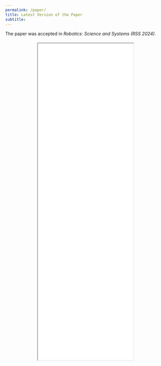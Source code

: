 ```yaml
---
permalink: /paper/
title: Latest Version of the Paper
subtitle:
---
```


The paper was accepted in _Robotics: Science and Systems (RSS 2024)_.

<div style="margin-left: auto; margin-right: auto; margin-top: 20px; max-width: 60%">
<iframe src="/paper/RSS_Language_Controller_new.pdf" type="application/pdf" width="100%" height="1000px"> 
</iframe>
</div>
